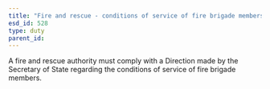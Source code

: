 ```yaml
---
title: "Fire and rescue - conditions of service of fire brigade members"
esd_id: 528
type: duty
parent_id:  
---
```


A fire and rescue authority must comply with a Direction made by the Secretary of State regarding the conditions of service of fire brigade members.

